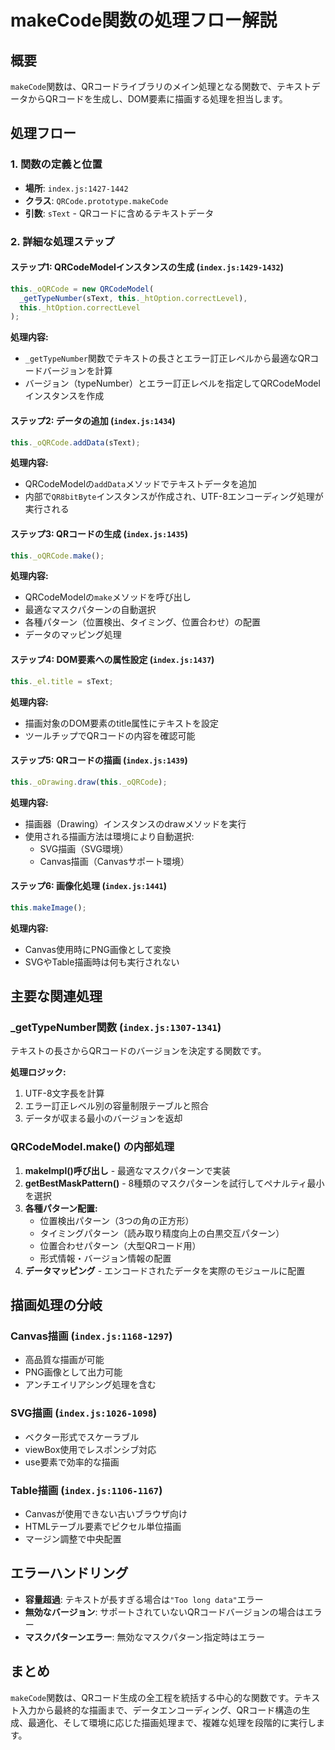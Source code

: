 # makeCode関数の処理フロー解説

## 概要
`makeCode`関数は、QRコードライブラリのメイン処理となる関数で、テキストデータからQRコードを生成し、DOM要素に描画する処理を担当します。

## 処理フロー

### 1. 関数の定義と位置
- **場所**: `index.js:1427-1442`
- **クラス**: `QRCode.prototype.makeCode`
- **引数**: `sText` - QRコードに含めるテキストデータ

### 2. 詳細な処理ステップ

#### ステップ1: QRCodeModelインスタンスの生成 (`index.js:1429-1432`)
```javascript
this._oQRCode = new QRCodeModel(
  _getTypeNumber(sText, this._htOption.correctLevel),
  this._htOption.correctLevel
);
```

**処理内容:**
- `_getTypeNumber`関数でテキストの長さとエラー訂正レベルから最適なQRコードバージョンを計算
- バージョン（typeNumber）とエラー訂正レベルを指定してQRCodeModelインスタンスを作成

#### ステップ2: データの追加 (`index.js:1434`)
```javascript
this._oQRCode.addData(sText);
```

**処理内容:**
- QRCodeModelの`addData`メソッドでテキストデータを追加
- 内部で`QR8bitByte`インスタンスが作成され、UTF-8エンコーディング処理が実行される

#### ステップ3: QRコードの生成 (`index.js:1435`)
```javascript
this._oQRCode.make();
```

**処理内容:**
- QRCodeModelの`make`メソッドを呼び出し
- 最適なマスクパターンの自動選択
- 各種パターン（位置検出、タイミング、位置合わせ）の配置
- データのマッピング処理

#### ステップ4: DOM要素への属性設定 (`index.js:1437`)
```javascript
this._el.title = sText;
```

**処理内容:**
- 描画対象のDOM要素のtitle属性にテキストを設定
- ツールチップでQRコードの内容を確認可能

#### ステップ5: QRコードの描画 (`index.js:1439`)
```javascript
this._oDrawing.draw(this._oQRCode);
```

**処理内容:**
- 描画器（Drawing）インスタンスのdrawメソッドを実行
- 使用される描画方法は環境により自動選択:
  - SVG描画（SVG環境）
  - Canvas描画（Canvasサポート環境）

#### ステップ6: 画像化処理 (`index.js:1441`)
```javascript
this.makeImage();
```

**処理内容:**
- Canvas使用時にPNG画像として変換
- SVGやTable描画時は何も実行されない

## 主要な関連処理

### _getTypeNumber関数 (`index.js:1307-1341`)
テキストの長さからQRコードのバージョンを決定する関数です。

**処理ロジック:**
1. UTF-8文字長を計算
2. エラー訂正レベル別の容量制限テーブルと照合
3. データが収まる最小のバージョンを返却

### QRCodeModel.make() の内部処理
1. **makeImpl()呼び出し** - 最適なマスクパターンで実装
2. **getBestMaskPattern()** - 8種類のマスクパターンを試行してペナルティ最小を選択
3. **各種パターン配置:**
   - 位置検出パターン（3つの角の正方形）
   - タイミングパターン（読み取り精度向上の白黒交互パターン）
   - 位置合わせパターン（大型QRコード用）
   - 形式情報・バージョン情報の配置
4. **データマッピング** - エンコードされたデータを実際のモジュールに配置

## 描画処理の分岐

### Canvas描画 (`index.js:1168-1297`)
- 高品質な描画が可能
- PNG画像として出力可能
- アンチエイリアシング処理を含む

### SVG描画 (`index.js:1026-1098`)
- ベクター形式でスケーラブル
- viewBox使用でレスポンシブ対応
- use要素で効率的な描画

### Table描画 (`index.js:1106-1167`)
- Canvasが使用できない古いブラウザ向け
- HTMLテーブル要素でピクセル単位描画
- マージン調整で中央配置

## エラーハンドリング

- **容量超過**: テキストが長すぎる場合は`"Too long data"`エラー
- **無効なバージョン**: サポートされていないQRコードバージョンの場合はエラー
- **マスクパターンエラー**: 無効なマスクパターン指定時はエラー

## まとめ

`makeCode`関数は、QRコード生成の全工程を統括する中心的な関数です。テキスト入力から最終的な描画まで、データエンコーディング、QRコード構造の生成、最適化、そして環境に応じた描画処理まで、複雑な処理を段階的に実行します。